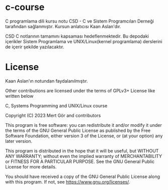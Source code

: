 # c-course

C programlama dili kursu notu CSD - C ve Sistem Programcıları Derneği tarafından  sağlanmıştır. Kursun anlatıcısı Kaan Aslan'dır.

CSD C notlarının tamamını kapsaması hedeflenmektedir. Bu depodaki içerikler Sistem Programlama ve UNIX/Linux(kernel programlama) derslerini de içerir şekilde yazılacaktır.

# License

Kaan Aslan'ın notundan faydalanılmıştır.

Other contributions are licensed under the terms of GPLv3+ License like written below

C, Systems Programming and UNIX/Linux course 

Copyright (C) 2023 Mert Gör and contributors

This program is free software: you can redistribute it and/or modify
it under the terms of the GNU General Public License as published by
the Free Software Foundation, either version 3 of the License, or
(at your option) any later version.

This program is distributed in the hope that it will be useful,
but WITHOUT ANY WARRANTY; without even the implied warranty of
MERCHANTABILITY or FITNESS FOR A PARTICULAR PURPOSE.  See the
GNU General Public License for more details.

You should have received a copy of the GNU General Public License
along with this program.  If not, see <https://www.gnu.org/licenses/>.
